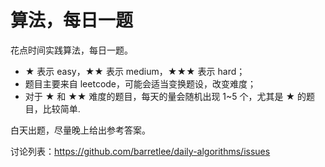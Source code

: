 # 算法，每日一题

花点时间实践算法，每日一题。

- ★ 表示 easy，★★ 表示 medium，★★★ 表示 hard；
- 题目主要来自 leetcode，可能会适当变换题设，改变难度；
- 对于 ★ 和 ★★ 难度的题目，每天的量会随机出现 1~5 个，尤其是 ★ 的题目，比较简单.

白天出题，尽量晚上给出参考答案。

讨论列表：<https://github.com/barretlee/daily-algorithms/issues>
